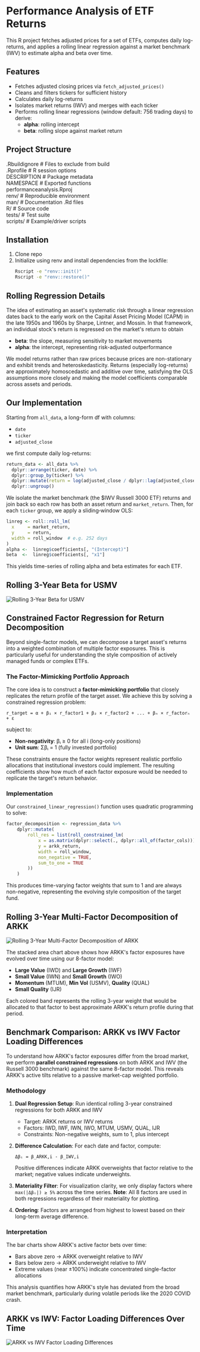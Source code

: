 # Performance Analysis of ETF Returns

This R project fetches adjusted prices for a set of ETFs, computes daily log-returns, and applies a rolling linear regression against a market benchmark (IWV) to estimate alpha and beta over time.

## Features

- Fetches adjusted closing prices via `fetch_adjusted_prices()`
- Cleans and filters tickers for sufficient history
- Calculates daily log-returns
- Isolates market returns (IWV) and merges with each ticker
- Performs rolling linear regressions (window default: 756 trading days) to derive:
  - **alpha**: rolling intercept
  - **beta**: rolling slope against market return

## Project Structure

.Rbuildignore      # Files to exclude from build  
.Rprofile          # R session options  
DESCRIPTION        # Package metadata  
NAMESPACE          # Exported functions  
performanceanalysis.Rproj  
renv/              # Reproducible environment  
man/               # Documentation .Rd files  
R/                 # Source code  
tests/             # Test suite  
scripts/           # Example/driver scripts  

## Installation

1. Clone repo  
2. Initialize using renv and install dependencies from the lockfile:
   ```sh
   Rscript -e "renv::init()"
   Rscript -e "renv::restore()"
   ```  


## Rolling Regression Details

The idea of estimating an asset's systematic risk through a linear regression dates back to the early work on the Capital Asset Pricing Model (CAPM) in the late 1950s and 1960s by Sharpe, Lintner, and Mossin. In that framework, an individual stock's return is regressed on the market's return to obtain  
- **beta**: the slope, measuring sensitivity to market movements  
- **alpha**: the intercept, representing risk-adjusted outperformance  

We model returns rather than raw prices because prices are non-stationary and exhibit trends and heteroskedasticity. Returns (especially log-returns) are approximately homoscedastic and additive over time, satisfying the OLS assumptions more closely and making the model coefficients comparable across assets and periods.

## Our Implementation

Starting from `all_data`, a long-form df with columns:
- `date`  
- `ticker`  
- `adjusted_close`  

we first compute daily log-returns:
```r
return_data <- all_data %>%
  dplyr::arrange(ticker, date) %>%
  dplyr::group_by(ticker) %>%
  dplyr::mutate(return = log(adjusted_close / dplyr::lag(adjusted_close))) %>%
  dplyr::ungroup()
```
We isolate the market benchmark (the $IWV Russell 3000 ETF) returns and join back so each row has both an asset return and `market_return`. Then, for each `ticker` group, we apply a sliding‐window OLS:
```r
linreg <- roll::roll_lm(
  x     = market_return,
  y     = return,
  width = roll_window  # e.g. 252 days
)
alpha <-  linreg$coefficients[, "(Intercept)"]
beta  <-  linreg$coefficients[, "x1"]
```

This yields time-series of rolling alpha and beta estimates for each ETF.

## Rolling 3-Year Beta for USMV

![Rolling 3-Year Beta for USMV](images/usmv_beta.svg)

## Constrained Factor Regression for Return Decomposition

Beyond single-factor models, we can decompose a target asset's returns into a weighted combination of multiple factor exposures. This is particularly useful for understanding the style composition of actively managed funds or complex ETFs.

### The Factor-Mimicking Portfolio Approach

The core idea is to construct a **factor-mimicking portfolio** that closely replicates the return profile of the target asset. We achieve this by solving a constrained regression problem:

```
r_target = α + β₁ × r_factor1 + β₂ × r_factor2 + ... + βₙ × r_factorₙ + ε
```

subject to:
- **Non-negativity**: βᵢ ≥ 0 for all i (long-only positions)
- **Unit sum**: Σβᵢ = 1 (fully invested portfolio)

These constraints ensure the factor weights represent realistic portfolio allocations that institutional investors could implement. The resulting coefficients show how much of each factor exposure would be needed to replicate the target's return behavior.

### Implementation

Our `constrained_linear_regression()` function uses quadratic programming to solve:

```r
factor_decomposition <- regression_data %>%
    dplyr::mutate(
        roll_res = list(roll_constrained_lm(
            x = as.matrix(dplyr::select(., dplyr::all_of(factor_cols))),
            y = arkk_return,
            width = roll_window,
            non_negative = TRUE,
            sum_to_one = TRUE
        ))
    )
```

This produces time-varying factor weights that sum to 1 and are always non-negative, representing the evolving style composition of the target fund.

## Rolling 3-Year Multi-Factor Decomposition of ARKK

![Rolling 3-Year Multi-Factor Decomposition of ARKK](images/arkk_factor_decomposition.svg)

The stacked area chart above shows how ARKK's factor exposures have evolved over time using our 8-factor model:
- **Large Value** (IWD) and **Large Growth** (IWF) 
- **Small Value** (IWN) and **Small Growth** (IWO)
- **Momentum** (MTUM), **Min Vol** (USMV), **Quality** (QUAL)
- **Small Quality** (IJR)

Each colored band represents the rolling 3-year weight that would be allocated to that factor to best approximate ARKK's return profile during that period.

## Benchmark Comparison: ARKK vs IWV Factor Loading Differences

To understand how ARKK's factor exposures differ from the broad market, we perform **parallel constrained regressions** on both ARKK and IWV (the Russell 3000 benchmark) against the same 8-factor model. This reveals ARKK's active tilts relative to a passive market-cap weighted portfolio.

### Methodology

1. **Dual Regression Setup**: Run identical rolling 3-year constrained regressions for both ARKK and IWV
   - Target: ARKK returns or IWV returns
   - Factors: IWD, IWF, IWN, IWO, MTUM, USMV, QUAL, IJR
   - Constraints: Non-negative weights, sum to 1, plus intercept

2. **Difference Calculation**: For each date and factor, compute:
   ```
   Δβᵢ = β_ARKK,i - β_IWV,i
   ```
   Positive differences indicate ARKK overweights that factor relative to the market; negative values indicate underweights.

3. **Materiality Filter**: For visualization clarity, we only display factors where `max(|Δβᵢ|) ≥ 5%` across the time series. **Note**: All 8 factors are used in both regressions regardless of their materiality for plotting.

4. **Ordering**: Factors are arranged from highest to lowest based on their long-term average difference.

### Interpretation

The bar charts show ARKK's active factor bets over time:
- Bars above zero → ARKK overweight relative to IWV
- Bars below zero → ARKK underweight relative to IWV
- Extreme values (near ±100%) indicate concentrated single-factor allocations

This analysis quantifies how ARKK's style has deviated from the broad market benchmark, particularly during volatile periods like the 2020 COVID crash.

## ARKK vs IWV: Factor Loading Differences Over Time

![ARKK vs IWV Factor Loading Differences](images/arkk_iwv_factor_differences.svg)
